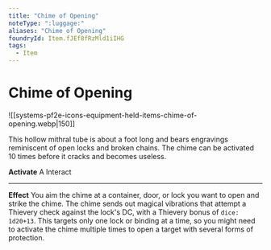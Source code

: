 ```yaml
---
title: "Chime of Opening"
noteType: ":luggage:"
aliases: "Chime of Opening"
foundryId: Item.fJEf8fRzMld1iIHG
tags:
  - Item
---
```


# Chime of Opening
![[systems-pf2e-icons-equipment-held-items-chime-of-opening.webp|150]]

This hollow mithral tube is about a foot long and bears engravings reminiscent of open locks and broken chains. The chime can be activated 10 times before it cracks and becomes useless.

**Activate** A Interact

* * *

**Effect** You aim the chime at a container, door, or lock you want to open and strike the chime. The chime sends out magical vibrations that attempt a Thievery check against the lock's DC, with a Thievery bonus of `dice: 1d20+13`. This targets only one lock or binding at a time, so you might need to activate the chime multiple times to open a target with several forms of protection.
